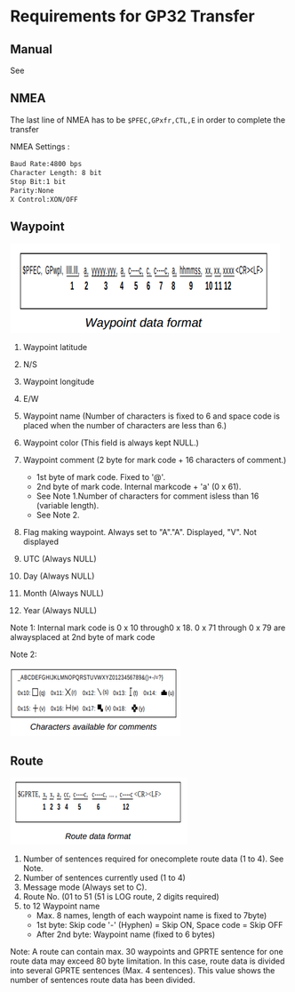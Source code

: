 # Requirements for GP32 Transfer

## Manual

See [](GP32_manual.pdf)

## NMEA

The last line of NMEA has to be `$PFEC,GPxfr,CTL,E` in order to complete the transfer

NMEA Settings :

```
Baud Rate:4800 bps
Character Length: 8 bit
Stop Bit:1 bit
Parity:None
X Control:XON/OFF
```

## Waypoint

![](wpt_nmea_format.png)

1. Waypoint latitude
2. N/S
3. Waypoint longitude
4. E/W
5. Waypoint name (Number of characters is fixed to 6 and space code is placed when the number of characters are less than 6.)
6. Waypoint color (This field is always kept NULL.)
7. Waypoint comment (2 byte for mark code + 16 characters of comment.)

   - 1st byte of mark code. Fixed to '@'.
   - 2nd byte of mark code. Internal markcode + 'a' (0 x 61).
   - See Note 1.Number of characters for comment isless than 16 (variable length).
   - See Note 2.

8. Flag making waypoint. Always set to "A"."A". Displayed, "V". Not displayed
9. UTC (Always NULL)
10. Day (Always NULL)
11. Month (Always NULL)
12. Year (Always NULL)

Note 1: Internal mark code is 0 x 10 through0 x 18. 0 x 71 through 0 x 79 are alwaysplaced at 2nd byte of mark code

Note 2:

![](characters_format_comments.png)

## Route

![](route_format.png)

1. Number of sentences required for onecomplete route data (1 to 4). See Note.
2. Number of sentences currently used (1 to 4)
3. Message mode (Always set to C).
4. Route No. (01 to 51 (51 is LOG route, 2 digits required)
5. to 12 Waypoint name
   - Max. 8 names, length of each waypoint name is fixed to 7byte)
   - 1st byte: Skip code '-' (Hyphen) = Skip ON, Space code = Skip OFF
   - After 2nd byte: Waypoint name (fixed to 6 bytes)

Note: A route can contain max. 30 waypoints and GPRTE sentence for one route data may exceed 80 byte limitation. In this case, route data is divided into several GPRTE sentences (Max. 4 sentences). This value shows the number of sentences route data has been divided.
